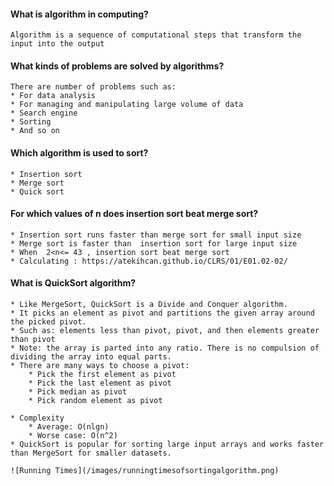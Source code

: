 #### What is algorithm in computing?
	Algorithm is a sequence of computational steps that transform the input into the output  

#### What kinds of problems are solved by algorithms?
	There are number of problems such as:
	* For data analysis
	* For managing and manipulating large volume of data
	* Search engine
	* Sorting
	* And so on
	
#### Which algorithm is used to sort?
	* Insertion sort
	* Merge sort
	* Quick sort
	
#### For which values of n does insertion sort beat merge sort?
	* Insertion sort runs faster than merge sort for small input size
	* Merge sort is faster than  insertion sort for large input size
	* When  2<n<= 43 , insertion sort beat merge sort
	* Calculating : https://atekihcan.github.io/CLRS/01/E01.02-02/
	
#### What is QuickSort	algorithm?
	* Like MergeSort, QuickSort is a Divide and Conquer algorithm.
	* It picks an element as pivot and partitions the given array around the picked pivot.
	* Such as: elements less than pivot, pivot, and then elements greater than pivot
	* Note: the array is parted into any ratio. There is no compulsion of dividing the array into equal parts.
	* There are many ways to choose a pivot:
		* Pick the first element as pivot
		* Pick the last element as pivot
		* Pick median as pivot
		* Pick random element as pivot
		
	* Complexity
		* Average: O(nlgn)
		* Worse case: O(n^2)
	* QuickSort is popular for sorting large input arrays and works faster than MergeSort for smaller datasets.
	
	![Running Times](/images/runningtimesofsortingalgorithm.png)